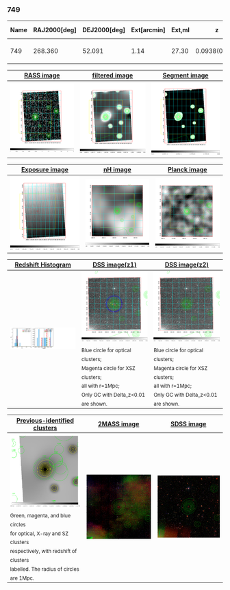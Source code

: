 <div STYLE="page-break-after: always;"></div>

### 749

|Name|RAJ2000[deg]|DEJ2000[deg] |Ext[arcmin]| Ext,ml | z | z_src| C|GC(XSZ,Delta_z<0.01)| GC(OPT,Delta_z<0.01)|GC| R_sig[arcmin] | R500[arcmin] | R500[Mpc]| CRsig[c/s] | CR500[c/s] |L500[1E44 erg/s]|F500[1E-12 erg/s/cm^2]| M500[1E14 Msun]|Tx[keV]|Cnt_sig|Beta|Rc[arcmin]|Comment|Alias|
|---|---|---|---|---|---|------|---|--------|---------|----------|---|---|---|---|---|---|---|---|---|---|---|---|---|---|
|749| 268.360| 52.091| 1.14| 27.30| 0.0938(0.007)| z1, z_xsz| B| MCXC| A, W| A, MCXC, N, W| 13.675| 7.241| 0.757| 0.107(0.017)| 0.099(0.015)| 0.398(0.044)| 1.798(0.199)| 1.35(0.08)| 2.65(0.09)| 140.1| 0.546(-0.033+0.062)| 1.576(-0.364+0.567)| -| k051|

|[RASS image](../image/749/749_img.pdf)|[filtered image](../image/749/749_fil.pdf)|[Segment image](../image/749/749_seg.pdf)|
|-------------------|--------------------|-------------------|
| <img src="../image/749/749_img.png" width="300">  | <img src="../image/749/749_fil.png" width="300">   | <img src="../image/749/749_seg.png" width="300">  |

|[Exposure image](../image/749/749_mex.pdf)| [nH image](../image/749/749_nh.pdf)| [Planck image](../image/749/749_p.pdf)|
|-------------------|--------------------|-------------------|
|<img src="../image/749/749_mex.png" width="300">   | <img src="../image/749/749_nh.png" width="300">    | <img src="../image/749/749_p.png" width="300"> |

|[Redshift Histogram](../image/749/749_zg.pdf) | [DSS image(z1)](../image/749/749_dss_z1.pdf)      |  [DSS image(z2)](../image/749/749_dss_z2.pdf)    |
|-------------------|--------------------|-------------------|
|<img src="../image/749/749_zg.png" width="300"> |<img src="../image/749/749_dss_z1.png" width="300"> <sub><br>Blue circle for optical clusters; <br>Magenta circle for XSZ clusters; <br>all with r=1Mpc; <br>Only GC with Delta_z<0.01 are shown. </sub>| <img src="../image/749/749_dss_z2.png" width="300"><sub><br>Blue circle for optical clusters; <br>Magenta circle for XSZ clusters; <br>all with r=1Mpc; <br>Only GC with Delta_z<0.01 are shown. </sub> |

|[Previous-identified clusters](../image/749/749_gc.pdf) | [2MASS image](../image/749/749_2mass.pdf)      |[SDSS image](../image/749/749_sdss.pdf)   |
|-------------------|-------------------|-------------------|
|<img src=../image/749/749_gc.png width="300"> <br><sub>Green, magenta, and blue circles <br>for optical, X-ray and SZ clusters <br>respectively, with redshift of clusters <br>labelled. The radius of circles <br>are 1Mpc.</sub>|<img src="../image/749/749_2mass.png" width="300">  | <img src="../image/749/749_sdss.png" width="300">  |




